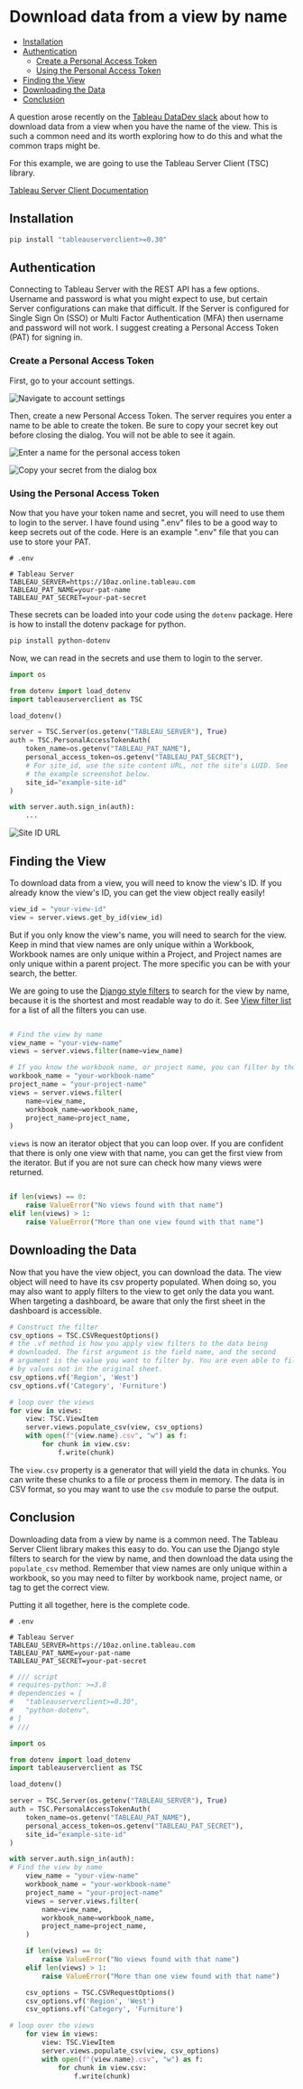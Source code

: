 # Download data from a view by name

<!--toc:start-->
 - [Installation](#installation)
 - [Authentication](#authentication)
   - [Create a Personal Access Token](#create-a-personal-access-token)
   - [Using the Personal Access Token](#using-the-personal-access-token)
 - [Finding the View](#finding-the-view)
 - [Downloading the Data](#downloading-the-data)
 - [Conclusion](#conclusion)
<!--toc:end-->



A question arose recently on the [Tableau DataDev slack](https://tabsoft.co/JoinTableauDev)
about how to download data from a view when you have the name of the view. This
is such a common need and its worth exploring how to do this and what the common
traps might be.

For this example, we are going to use the Tableau Server Client (TSC) library.

[Tableau Server Client Documentation](https://tableau.github.io/server-client-python/docs/)

## Installation

```bash
pip install "tableauserverclient>=0.30"
```

## Authentication

Connecting to Tableau Server with the REST API has a few options. Username and 
password is what you might expect to use, but certain Server configurations can
make that difficult. If the Server is configured for Single Sign On (SSO) or 
Multi Factor Authentication (MFA) then username and password will not work. I 
suggest creating a Personal Access Token (PAT) for signing in. 

### Create a Personal Access Token

First, go to your account settings.

![Navigate to account settings](assets/account_settings.jpg)

Then, create a new Personal Access Token. The server requires you enter a name
to be able to create the token. Be sure to copy your secret key out before 
closing the dialog. You will not be able to see it again.


![Enter a name for the personal access token](assets/name_your_pat.jpg)


![Copy your secret from the dialog box](assets/copy_your_secret.jpg)

### Using the Personal Access Token

Now that you have your token name and secret, you will need to use them to
login to the server. I have found using ".env" files to be a good way to keep
secrets out of the code. Here is an example ".env" file that you can use to
store your PAT.

```plaintext
# .env

# Tableau Server
TABLEAU_SERVER=https://10az.online.tableau.com
TABLEAU_PAT_NAME=your-pat-name
TABLEAU_PAT_SECRET=your-pat-secret
```

These secrets can be loaded into your code using the `dotenv` package. Here is
how to install the dotenv package for python.

```bash
pip install python-dotenv
```

Now, we can read in the secrets and use them to login to the server.

```python
import os 

from dotenv import load_dotenv
import tableauserverclient as TSC

load_dotenv()

server = TSC.Server(os.getenv("TABLEAU_SERVER"), True)
auth = TSC.PersonalAccessTokenAuth(
    token_name=os.getenv("TABLEAU_PAT_NAME"),
    personal_access_token=os.getenv("TABLEAU_PAT_SECRET"),
    # For site_id, use the site content URL, not the site's LUID. See
    # the example screenshot below.
    site_id="example-site-id"
)

with server.auth.sign_in(auth):
    ...
```


![Site ID URL](assets/find_site_id.jpg)


## Finding the View

To download data from a view, you will need to know the view's ID. If you
already know the view's ID, you can get the view object really easily!

```python
view_id = "your-view-id"
view = server.views.get_by_id(view_id)
```

But if you only know the view's name, you will need to search for the view.
Keep in mind that view names are only unique within a Workbook, Workbook names
are only unique within a Project, and Project names are only unique within a
parent project. The more specific you can be with your search, the better.

We are going to use the [Django style filters](https://tableau.github.io/server-client-python/docs/filter-sort#django-style-filters-and-sorts)
to search for the view by name, because it is the shortest and most readable
way to do it. See [View filter list](https://help.tableau.com/current/api/rest_api/en-us/REST/rest_api_concepts_filtering_and_sorting.htm#views)
for a list of all the filters you can use.

```python

# Find the view by name
view_name = "your-view-name"
views = server.views.filter(name=view_name)

# If you know the workbook name, or project name, you can filter by those too
workbook_name = "your-workbook-name"
project_name = "your-project-name"
views = server.views.filter(
    name=view_name,
    workbook_name=workbook_name,
    project_name=project_name,
)
```

`views` is now an iterator object that you can loop over. If you are confident
that there is only one view with that name, you can get the first view from the
iterator. But if you are not sure can check how many views were returned.

```python

if len(views) == 0:
    raise ValueError("No views found with that name")
elif len(views) > 1:
    raise ValueError("More than one view found with that name")
```

## Downloading the Data

Now that you have the view object, you can download the data. The view object
will need to have its csv property populated. When doing so, you may also
want to apply filters to the view to get only the data you want. When targeting
a dashboard, be aware that only the first sheet in the dashboard is accessible.

```python
# Construct the filter
csv_options = TSC.CSVRequestOptions()
# the .vf method is how you apply view filters to the data being
# downloaded. The first argument is the field name, and the second
# argument is the value you want to filter by. You are even able to filter
# by values not in the original sheet.
csv_options.vf('Region', 'West')
csv_options.vf('Category', 'Furniture')

# loop over the views
for view in views:
    view: TSC.ViewItem
    server.views.populate_csv(view, csv_options)
    with open(f"{view.name}.csv", "w") as f:
        for chunk in view.csv:
            f.write(chunk)
```

The `view.csv` property is a generator that will yield the data in chunks. You
can write these chunks to a file or process them in memory. The data is in CSV
format, so you may want to use the `csv` module to parse the output.


## Conclusion

Downloading data from a view by name is a common need. The Tableau Server Client
library makes this easy to do. You can use the Django style filters to search
for the view by name, and then download the data using the `populate_csv` method.
Remember that view names are only unique within a workbook, so you may need to
filter by workbook name, project name, or tag to get the correct view.

Putting it all together, here is the complete code.


```plaintext
# .env

# Tableau Server
TABLEAU_SERVER=https://10az.online.tableau.com
TABLEAU_PAT_NAME=your-pat-name
TABLEAU_PAT_SECRET=your-pat-secret
```

```python
# /// script
# requires-python: >=3.8
# dependencies = [
#   "tableauserverclient>=0.30",
#   "python-dotenv",
# ]
# ///

import os 

from dotenv import load_dotenv
import tableauserverclient as TSC

load_dotenv()

server = TSC.Server(os.getenv("TABLEAU_SERVER"), True)
auth = TSC.PersonalAccessTokenAuth(
    token_name=os.getenv("TABLEAU_PAT_NAME"),
    personal_access_token=os.getenv("TABLEAU_PAT_SECRET"),
    site_id="example-site-id"
)

with server.auth.sign_in(auth):
# Find the view by name
    view_name = "your-view-name"
    workbook_name = "your-workbook-name"
    project_name = "your-project-name"
    views = server.views.filter(
        name=view_name,
        workbook_name=workbook_name,
        project_name=project_name,
    )

    if len(views) == 0:
        raise ValueError("No views found with that name")
    elif len(views) > 1:
        raise ValueError("More than one view found with that name")

    csv_options = TSC.CSVRequestOptions()
    csv_options.vf('Region', 'West')
    csv_options.vf('Category', 'Furniture')

# loop over the views
    for view in views:
        view: TSC.ViewItem
        server.views.populate_csv(view, csv_options)
        with open(f"{view.name}.csv", "w") as f:
            for chunk in view.csv:
                f.write(chunk)
```

